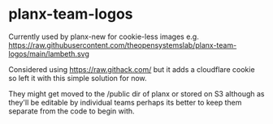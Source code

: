 # planx-team-logos

Currently used by planx-new for cookie-less images e.g. https://raw.githubusercontent.com/theopensystemslab/planx-team-logos/main/lambeth.svg

Considered using https://raw.githack.com/ but it adds a cloudflare cookie so left it with this simple solution for now.

They might get moved to the /public dir of planx or stored on S3 although as they'll be editable by individual teams perhaps its better to keep them separate from the code to begin with.
